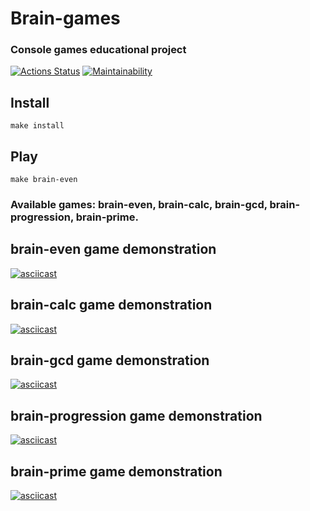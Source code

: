 # Brain-games
### Console games educational project
[![Actions Status](https://github.com/mxrstv/frontend-project-44/workflows/hexlet-check/badge.svg)](https://github.com/mxrstv/frontend-project-44/actions)
[![Maintainability](https://api.codeclimate.com/v1/badges/6402870c4f2f4a8700d8/maintainability)](https://codeclimate.com/github/mxrstv/frontend-project-44/maintainability)

## Install
```
make install
```

## Play
```
make brain-even
```

### Available games: brain-even, brain-calc, brain-gcd, brain-progression, brain-prime.

## brain-even game demonstration
[![asciicast](https://asciinema.org/a/WXwBR5ZksNO3Hh8gWVjGEQCVY.svg)](https://asciinema.org/a/WXwBR5ZksNO3Hh8gWVjGEQCVY)

## brain-calc game demonstration
[![asciicast](https://asciinema.org/a/SkDfMnKAWNCVHn9n9LwtyYaAB.svg)](https://asciinema.org/a/SkDfMnKAWNCVHn9n9LwtyYaAB)

## brain-gcd game demonstration
[![asciicast](https://asciinema.org/a/TxEKVQ3JPrw8tLalFkv36mUJU.svg)](https://asciinema.org/a/TxEKVQ3JPrw8tLalFkv36mUJU)

## brain-progression game demonstration
[![asciicast](https://asciinema.org/a/XSJKIdCFA8lNZ7sTtOxPkG3Ko.svg)](https://asciinema.org/a/XSJKIdCFA8lNZ7sTtOxPkG3Ko)

## brain-prime game demonstration
[![asciicast](https://asciinema.org/a/3oXeNdWI7EsL4aNoXyAwNFST0.svg)](https://asciinema.org/a/3oXeNdWI7EsL4aNoXyAwNFST0)